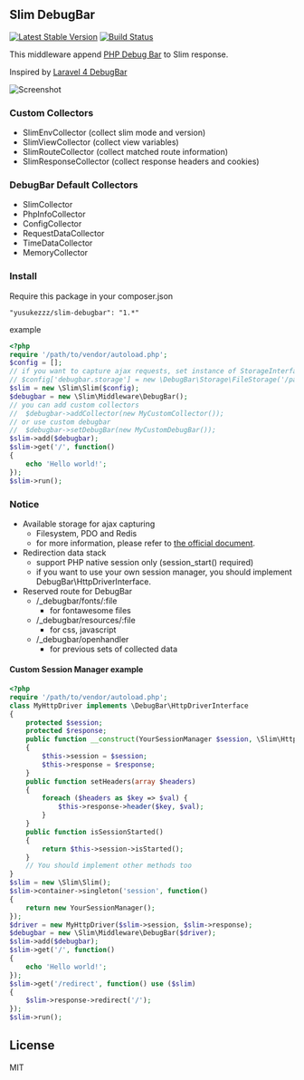 ## Slim DebugBar
[![Latest Stable Version](https://poser.pugx.org/yusukezzz/slim-debugbar/v/stable.png)](https://packagist.org/packages/yusukezzz/slim-debugbar)
[![Build Status](https://travis-ci.org/yusukezzz/slim-debugbar.svg?branch=master)](https://travis-ci.org/yusukezzz/slim-debugbar)

This middleware append [PHP Debug Bar](http://phpdebugbar.com/) to Slim response.

Inspired by [Laravel 4 DebugBar](https://github.com/barryvdh/laravel-debugbar)

![Screenshot](https://dl.dropboxusercontent.com/u/203881/2014-05-14_23.18.17.png)

### Custom Collectors

  * SlimEnvCollector (collect slim mode and version)
  * SlimViewCollector (collect view variables)
  * SlimRouteCollector (collect matched route information)
  * SlimResponseCollector (collect response headers and cookies)

### DebugBar Default Collectors

  * SlimCollector
  * PhpInfoCollector
  * ConfigCollector
  * RequestDataCollector
  * TimeDataCollector
  * MemoryCollector


### Install

Require this package in your composer.json

    "yusukezzz/slim-debugbar": "1.*"

example

```php
<?php
require '/path/to/vendor/autoload.php';
$config = [];
// if you want to capture ajax requests, set instance of StorageInterface implemented.
// $config['debugbar.storage'] = new \DebugBar\Storage\FileStorage('/path/to/storage');
$slim = new \Slim\Slim($config);
$debugbar = new \Slim\Middleware\DebugBar();
// you can add custom collectors
//  $debugbar->addCollector(new MyCustomCollector());
// or use custom debugbar
//  $debugbar->setDebugBar(new MyCustomDebugBar());
$slim->add($debugbar);
$slim->get('/', function()
{
    echo 'Hello world!';
});
$slim->run();
```

### Notice
  * Available storage for ajax capturing
      - Filesystem, PDO and Redis
      - for more information, please refer to [the official document](http://phpdebugbar.com/docs/storage.html).
  * Redirection data stack
      - support PHP native session only (session_start() required)
      - if you want to use your own session manager, you should implement DebugBar\\HttpDriverInterface.
  * Reserved route for DebugBar
      - /_debugbar/fonts/:file
          + for fontawesome files
      - /_debugbar/resources/:file
          + for css, javascript
      - /_debugbar/openhandler
          + for previous sets of collected data

#### Custom Session Manager example

```php
<?php
require '/path/to/vendor/autoload.php';
class MyHttpDriver implements \DebugBar\HttpDriverInterface
{
    protected $session;
    protected $response;
    public function __construct(YourSessionManager $session, \Slim\Http\Response $response)
    {
        $this->session = $session;
        $this->response = $response;
    }
    public function setHeaders(array $headers)
    {
        foreach ($headers as $key => $val) {
            $this->response->header($key, $val);
        }
    }
    public function isSessionStarted()
    {
        return $this->session->isStarted();
    }
    // You should implement other methods too
}
$slim = new \Slim\Slim();
$slim->container->singleton('session', function()
{
    return new YourSessionManager();
});
$driver = new MyHttpDriver($slim->session, $slim->response);
$debugbar = new \Slim\Middleware\DebugBar($driver);
$slim->add($debugbar);
$slim->get('/', function()
{
    echo 'Hello world!';
});
$slim->get('/redirect', function() use ($slim)
{
    $slim->response->redirect('/');
});
$slim->run();
```

## License

MIT
